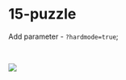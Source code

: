 # 15-puzzle

Add parameter - `?hardmode=true`;

<br>

[![](http://m-ulyanov.github.io/15-puzzle/1.jpg)](https://github.com/M-Ulyanov/WhereMoney)<br>
